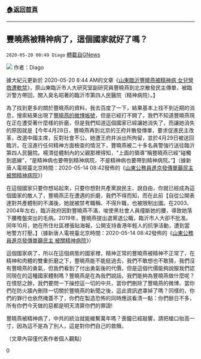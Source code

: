 ###  [:house:返回首頁](https://github.com/ourhimalayas/txt)
---

## 豐曉燕被精神病了，這個國家就好了嗎？
`2020-05-20 00:49 Diago` [轉載自GNews](https://gnews.org/zh-hant/207608/)

![](https://s3.amazonaws.com/gnews-media-offload/wp-content/uploads/2020/05/20004400/EYPNK0NXYAELFw5.jpg)
作者：Diago

據大紀元更新於 2020-05-20 8:44 AM的文章《[山東臨沂豐曉燕被精神病 女兒營救遭軟禁](https://www.epochtimes.com/gb/20/5/20/n12122405.htm)》，原山東臨沂市人大研究室副研究員豐曉燕到北京散發民主傳單，被臨沂警方帶回，關入臭名昭著的臨沂市第四人民醫院（精神病院）。】

為了找到更多的關於豐曉燕的資料，我去百度了一下，結果基本上找不到近期的消息，搜索結果出現了[豐曉燕的微博帳號](https://www.weibo.com/sorry?usernotexists&amp;msg=%E8%AF%A5%E8%B4%A6%E5%8F%B7%E5%9B%A0%E7%94%A8%E6%88%B7%E8%87%AA%E8%A1%8C%E7%94%B3%E8%AF%B7%E5%85%B3%E9%97%AD%EF%BC%8C%E7%8E%B0%E5%B7%B2%E6%97%A0%E6%B3%95%E6%9F%A5%E7%9C%8B%E3%80%82)，但是已經打不開了，我們不知道豐曉燕現在正在遭受著什麼樣的折磨，但是我們知道這個國家已經讓她消失了，而讓她消失的原因就是【今年4月28日，豐曉燕再到北京的王府井散發傳單，要求促進民主改革，改選中國主席，反對社會不公。她遭王府井派出所拘留，並於4月29日被送回臨沂。在沒進行任何精神方面檢查的情況下，豐曉燕被二十多名員警強行送往臨沂第四人民醫院。楊清從體制內的父親那裡得知，“上面的領導”稱豐曉燕已經“碰觸到底線”，“是精神病也要帶到精神病院，不是精神病也要帶到精神病院。”】（據新唐人電視臺北京時間：2020-05-14 08:42發佈的《[山東公務員進京發傳單籲民主 被關精神病院](https://www.ntdtv.com/gb/2020/05/13/a102846246.html)》）

在這個國家只要你想站起來，只要你想對共產黨說民主、說自由，你就已經成為這個國家的敵人了，豐曉燕正在遭遇的折磨，我們不得而知，而在此前【自從公開表達對共產體制的不滿後，她就被禁考職稱、不得升職，也被限制出國。在2003、2004年左右，臨沂政府因對豐曉燕不滿，唆使黑社會人員撞斷她的腰，導致她落下腰椎盤突出的毛病。2019年，豐曉燕提出退黨退公職，臨沂市人大卻不批准。同年10月，她在所住社區裡張貼海報，公開支持香港年輕人的抗爭活動，遭到當地警方打壓。】（據新唐人電視臺北京時間：2020-05-14 08:42發佈的《[山東公務員進京發傳單籲民主 被關精神病院](https://www.ntdtv.com/gb/2020/05/13/a102846246.html)》）

這個國家病了，所以在這個病態的國家裡，精神正常的豐曉燕被精神不正常了，在精神和肉體的雙重折磨之下，豐曉燕能不能挺過去，我們不敢想也不敢猜，我們沒有豐曉燕的勇氣，但我們看到了付出勇氣後的代價，但是這個代價能夠說服我們認同現在的這種國家體制嗎？豐曉燕是在為我們說話，我們能夠為豐曉燕做什麼呢？在憤怒之餘，我們要問一下操控這一切的中共，當你們刪除了豐曉燕的微博、當你們在防火牆內刪除一切關於豐曉燕的新聞之後，這此資訊遮罩掉了嗎？同樣的，你們的罪行也依然掩蓋不了，你們在製造恐怖的同時應該看清一點：你們餘日不多，所有你們今天做的惡都是明天清算你們的罪證!

豐曉燕被精神病了，中共的統治就能維繫萬年嗎？喪鐘已經敲響，請把槍口抬高一寸，因為這不是為了別人，這是對你們自己的救贖。

（文章內容僅代表作者個人觀點）

0
